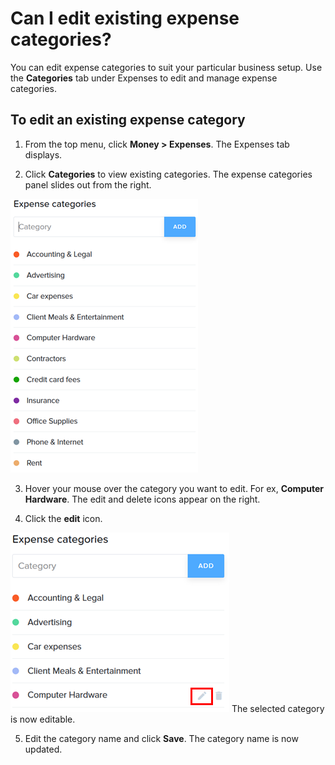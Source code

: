 # Can I edit existing expense categories?

You can edit expense categories to suit your particular business setup. 
Use the **Categories** tab under Expenses to edit and manage expense categories.

## To edit an existing expense category

1. From the top menu, click **Money > Expenses**.
 The Expenses tab displays.

2. Click **Categories** to view existing categories. 
 The expense categories panel slides out from the right.
 
 ![](/assets/Exp_cats.png)

3. Hover your mouse over the category you want to edit. For ex, **Computer Hardware**. 
 The edit and delete icons appear on the right.
 
4. Click the **edit** icon. 
 
 ![](/assets/edit_cats.png) 
  The selected category is now editable.
  
5. Edit the category name and click **Save**. 
The category name is now updated.
  